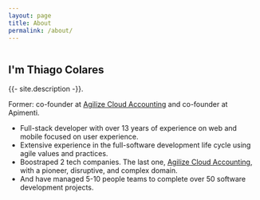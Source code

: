 ```yaml
---
layout: page
title: About
permalink: /about/
---
```


<section class="avatar-container">
    <figure class="profile-avatar"><img src="/assets/img/avatar-thiago-colares.jpg" alt=""></figure>
    <div class="about">
        <h2>I'm Thiago Colares</h2>
        <p>{{- site.description -}}.</p>
        <p>Former: co-founder at <a
                href="https://www.agilize.com.br/">Agilize Cloud Accounting</a> and co-founder at
            Apimenti.</p>
    </div>
</section>   

* Full-stack developer with over 13 years of experience on web and mobile focused on user experience.
* Extensive experience in the full-software development life cycle using agile values and practices.
* Boostraped 2 tech companies. The last one, <a href="https://www.agilize.com.br/">Agilize Cloud Accounting</a>, with a pioneer, disruptive, and complex domain.
* And have managed 5-10 people teams to complete over 50 software development projects.
